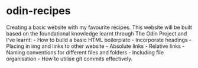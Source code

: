 # odin-recipes

Creating a basic website with my favourite recipes. 
This website will be built based on the foundational knowledge learnt
    through The Odin Project and I've learnt:
    - How to build a basic HTML boilerplate
    - Incorporate headings 
    - Placing in img and links to other website
        - Absolute links 
        - Relative links
    - Naming conventions for different files and folders
        - Including file organisation
    - How to utilise git commits effectively.

